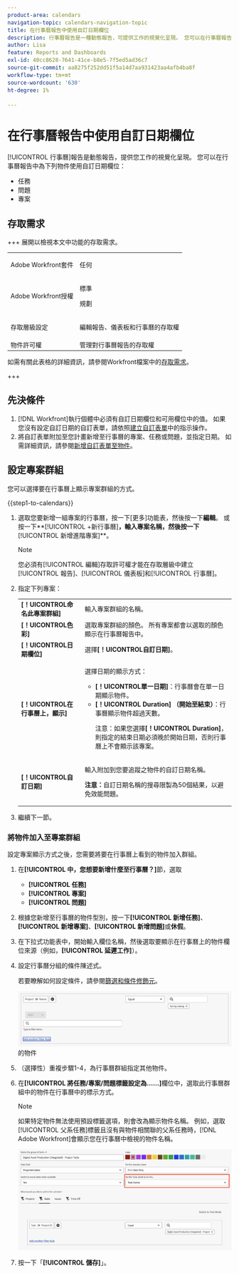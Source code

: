 ```yaml
---
product-area: calendars
navigation-topic: calendars-navigation-topic
title: 在行事曆報告中使用自訂日期欄位
description: 行事曆報告是一種動態報告，可提供工作的視覺化呈現。 您可以在行事曆報告中將自訂日期欄位用於任務、問題和專案。
author: Lisa
feature: Reports and Dashboards
exl-id: 40cc8628-7641-41ce-b8e5-7f5ed5ad36c7
source-git-commit: aa8275f252dd51f5a14d7aa931423aa4afb4ba8f
workflow-type: tm+mt
source-wordcount: '630'
ht-degree: 1%

---
```


# 在行事曆報告中使用自訂日期欄位

[!UICONTROL 行事曆]報告是動態報告，提供您工作的視覺化呈現。 您可以在行事曆報告中為下列物件使用自訂日期欄位：

* 任務
* 問題
* 專案

## 存取需求

+++ 展開以檢視本文中功能的存取需求。

<table style="table-layout:auto"> 
 <col> 
 </col> 
 <col> 
 </col> 
 <tbody> 
  <tr> 
   <td role="rowheader">Adobe Workfront套件</td> 
   <td> <p>任何</p> </td> 
  </tr> 
  <tr> 
   <td role="rowheader">Adobe Workfront授權</td> 
   <td><p>標準</p>
       <p>規劃</p></td> 
  </tr> 
  <tr> 
   <td role="rowheader">存取層級設定</td> 
   <td> <p>編輯報告、儀表板和行事曆的存取權</p></td> 
  </tr> 
  <tr> 
   <td role="rowheader">物件許可權</td> 
   <td>管理對行事曆報告的存取權</td> 
  </tr> 
 </tbody> 
</table>

如需有關此表格的詳細資訊，請參閱Workfront檔案中的[存取需求](/help/quicksilver/administration-and-setup/add-users/access-levels-and-object-permissions/access-level-requirements-in-documentation.md)。

+++

## 先決條件

1. [!DNL Workfront]執行個體中必須有自訂日期欄位和可用欄位中的值。 如果您沒有設定自訂日期的自訂表單，請依照[建立自訂表單](/help/quicksilver/administration-and-setup/customize-workfront/create-manage-custom-forms/form-designer/design-a-form/design-a-form.md)中的指示操作。
1. 將自訂表單附加至您計畫新增至行事曆的專案、任務或問題，並指定日期。 如需詳細資訊，請參閱[新增自訂表單至物件](../../../workfront-basics/work-with-custom-forms/add-a-custom-form-to-an-object.md)。

## 設定專案群組

您可以選擇要在行事曆上顯示專案群組的方式。

{{step1-to-calendars}}

1. 選取您要新增一組專案的行事曆，按一下[更多]功能表，然後按一下&#x200B;**編輯**。
或
按一下**[!UICONTROL +新行事曆]**，輸入專案名稱，然後按一下&#x200B;**[!UICONTROL 新增進階專案]**。

   >[!NOTE]
   >
   >您必須有[!UICONTROL 編輯]存取許可權才能在存取層級中建立[!UICONTROL 報告]、[!UICONTROL 儀表板]和[!UICONTROL 行事曆]。

1. 指定下列專案：

   <table style="table-layout:auto">
    <col>
    <col>
    <tbody>
     <tr>
      <td role="rowheader"><strong>[！UICONTROL命名此專案群組]</strong></td>
      <td>輸入專案群組的名稱。</td>
     </tr>
     <tr>
      <td role="rowheader"><strong>[！UICONTROL色彩]</strong></td>
      <td>選取專案群組的顏色。 所有專案都會以選取的顏色顯示在行事曆報告中。</td>
     </tr>
     <tr>
      <td role="rowheader"><strong>[！UICONTROL日期欄位]</strong></td>
      <td>選擇<strong>[！UICONTROL自訂日期]</strong>。<br></td>
     </tr>
     <tr>
      <td role="rowheader"><strong>[！UICONTROL在行事曆上，顯示]</strong></td>
      <td><p>選擇日期的顯示方式：</p>
       <ul>
        <li><strong>[！UICONTROL單一日期]</strong>：行事曆會在單一日期顯示物件。</li>
        <li><strong>[！UICONTROL Duration] （開始至結束）</strong>：行事曆顯示物件超過天數。<br><p>注意：如果您選擇<strong>[！UICONTROL Duration]</strong>，則指定的結束日期必須晚於開始日期，否則行事曆上不會顯示該專案。</p></li>
       </ul></td>
     </tr>
     <tr data-mc-conditions="">
      <td role="rowheader"><strong>[！UICONTROL自訂日期]</strong></td>
      <td><p>輸入附加到您要追蹤之物件的自訂日期名稱。</p><p><strong>注意：</strong>自訂日期名稱的搜尋限製為50個結果，以避免效能問題。</td>
     </tr>
    </tbody>
   </table>

1. 繼續下一節。

### 將物件加入至專案群組

設定專案顯示方式之後，您需要將要在行事曆上看到的物件加入群組。

1. 在&#x200B;**[!UICONTROL 中，您想要新增什麼至行事曆？]**&#x200B;節，選取

   * **[!UICONTROL 任務]**
   * **[!UICONTROL 專案]**
   * **[!UICONTROL 問題]**

1. 根據您新增至行事曆的物件型別，按一下&#x200B;**[!UICONTROL 新增任務]**、**[!UICONTROL 新增專案]**、**[!UICONTROL 新增問題]**&#x200B;或&#x200B;**休假**。

1. 在下拉式功能表中，開始輸入欄位名稱，然後選取要顯示在行事曆上的物件欄位來源（例如，**[!UICONTROL 延遲工作]**）。
1. 設定行事曆分組的條件陳述式。


   若要瞭解如何設定條件，請參閱[篩選和條件修飾元](../../../reports-and-dashboards/reports/reporting-elements/filter-condition-modifiers.md)。

   ![選取行事曆](assets/calendar-field-name.png)的物件

1. （選擇性）重複步驟1-4，為行事曆群組指定其他物件。
1. 在&#x200B;**[!UICONTROL 將任務/專案/問題標籤設定為……]**&#x200B;欄位中，選取此行事曆群組中的物件在行事曆中的標示方式。

   >[!NOTE]
   >
   >如果特定物件無法使用預設標籤選項，則會改為顯示物件名稱。 例如，選取[!UICONTROL 父系任務]標籤且沒有與物件相關聯的父系任務時，[!DNL Adobe Workfront]會顯示您在行事曆中檢視的物件名稱。

   ![設定任務標籤](assets/set-task-labels.png)
1. 按一下「**[!UICONTROL 儲存]**」。

